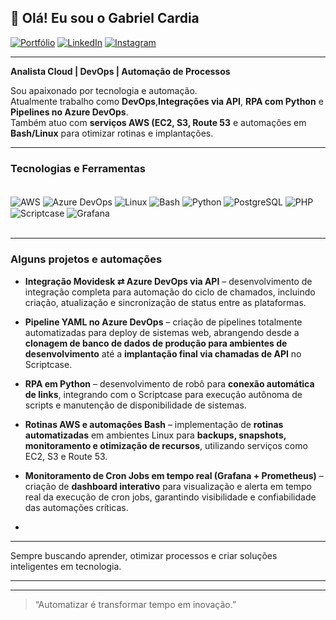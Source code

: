 ## 👋 Olá! Eu sou o Gabriel Cardia

[![Portfólio](https://img.shields.io/badge/Portfólio-12100E?style=for-the-badge)](https://cardia23.github.io/Portfolio/)
[![LinkedIn](https://img.shields.io/badge/LinkedIn-0077B5?style=for-the-badge&logo=linkedin&logoColor=white)](https://www.linkedin.com/in/gabriel-cardia-08087623a/)
[![Instagram](https://img.shields.io/badge/Instagram-E4405F?style=for-the-badge&logo=instagram&logoColor=white)](https://instagram.com/cardiia__?igshid=NTc4MTIwNjQ2YQ==)

---

**Analista Cloud | DevOps | Automação de Processos**

Sou apaixonado por tecnologia e automação.  
Atualmente trabalho como **DevOps**,**Integrações via API**, **RPA com Python** e **Pipelines no Azure DevOps**.  
Também atuo com **serviços AWS (EC2, S3, Route 53** e automações em **Bash/Linux** para otimizar rotinas e implantações.

---

### Tecnologias e Ferramentas

<div style="display: inline_block"><br/>
  <img align="center" alt="AWS" src="https://img.shields.io/badge/AWS-232F3E?style=for-the-badge&logo=amazon-aws&logoColor=white"/>
  <img align="center" alt="Azure DevOps" src="https://img.shields.io/badge/Azure%20DevOps-0078D7?style=for-the-badge&logo=azuredevops&logoColor=white"/>
  <img align="center" alt="Linux" src="https://img.shields.io/badge/Linux-FCC624?style=for-the-badge&logo=linux&logoColor=black"/>
  <img align="center" alt="Bash" src="https://img.shields.io/badge/Bash-121011?style=for-the-badge&logo=gnu-bash&logoColor=white"/>
  <img align="center" alt="Python" src="https://img.shields.io/badge/Python-3776AB?style=for-the-badge&logo=python&logoColor=white"/>
  <img align="center" alt="PostgreSQL" src="https://img.shields.io/badge/PostgreSQL-316192?style=for-the-badge&logo=postgresql&logoColor=white"/>
  <img align="center" alt="PHP" src="https://img.shields.io/badge/PHP-777BB4?style=for-the-badge&logo=php&logoColor=white"/>
  <img align="center" alt="Scriptcase" src="https://img.shields.io/badge/Scriptcase-004680?style=for-the-badge"/>
  <img align="center" alt="Grafana" src="https://img.shields.io/badge/Grafana-F46800?style=for-the-badge&logo=grafana&logoColor=white"/>
</div><br/>

---
### Alguns projetos e automações

- **Integração Movidesk ⇄ Azure DevOps via API** – desenvolvimento de integração completa para automação do ciclo de chamados, incluindo criação, atualização e sincronização de status entre as plataformas.

- **Pipeline YAML no Azure DevOps** – criação de pipelines totalmente automatizadas para deploy de sistemas web, abrangendo desde a **clonagem de banco de dados de produção para ambientes de desenvolvimento** até a **implantação final via chamadas de API** no Scriptcase.

- **RPA em Python** – desenvolvimento de robô para **conexão automática de links**, integrando com o Scriptcase para execução autônoma de scripts e manutenção de disponibilidade de sistemas.

- **Rotinas AWS e automações Bash** – implementação de **rotinas automatizadas** em ambientes Linux para **backups, snapshots, monitoramento e otimização de recursos**, utilizando serviços como EC2, S3 e Route 53.

- **Monitoramento de Cron Jobs em tempo real (Grafana + Prometheus)** – criação de **dashboard interativo** para visualização e alerta em tempo real da execução de cron jobs, garantindo visibilidade e confiabilidade das automações críticas.


- 

---
Sempre buscando aprender, otimizar processos e criar soluções inteligentes em tecnologia.  

---


---

> “Automatizar é transformar tempo em inovação.” 
